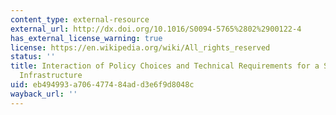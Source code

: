 ```yaml
---
content_type: external-resource
external_url: http://dx.doi.org/10.1016/S0094-5765%2802%2900122-4
has_external_license_warning: true
license: https://en.wikipedia.org/wiki/All_rights_reserved
status: ''
title: Interaction of Policy Choices and Technical Requirements for a Space Transportation
  Infrastructure
uid: eb494993-a706-4774-84ad-d3e6f9d8048c
wayback_url: ''
---
```

